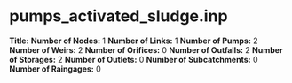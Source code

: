 # pumps_activated_sludge.inp
**Title:** 
**Number of Nodes:** 1
**Number of Links:** 1
**Number of Pumps:** 2
**Number of Weirs:** 2
**Number of Orifices:** 0
**Number of Outfalls:** 2
**Number of Storages:** 2
**Number of Outlets:** 0
**Number of Subcatchments:** 0
**Number of Raingages:** 0
